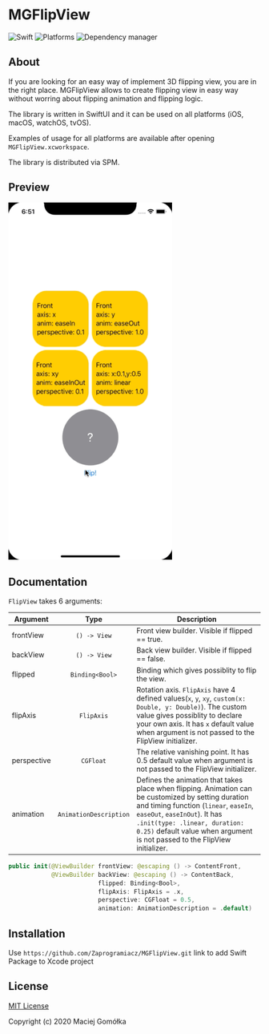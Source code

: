 # MGFlipView

![Swift](https://img.shields.io/badge/Swift-5.3-orange)
![Platforms](https://img.shields.io/badge/Platform-iOS%20%7C%20macOS%20%7C%20watchOS%20%7C%20tvOS-blue)
![Dependency manager](https://img.shields.io/badge/Dependency%20manager-SPM-green)

## About

If you are looking for an easy way of implement 3D flipping view, you are in the right place. MGFlipView allows to create flipping view in easy way without worring about flipping animation and flipping logic. 

The library is written in SwiftUI and it can be used on all platforms (iOS, macOS, watchOS, tvOS). 

Examples of usage for all platforms are available after opening `MGFlipView.xcworkspace`.

The library is distributed via SPM.

## Preview

![Preview](Examples/flip_view_example.gif)

## Documentation

`FlipView` takes 6 arguments:

| Argument  | Type                   | Description  |
| --------- |:----------------------:| ------------ |
| frontView | `() -> View`           | Front view builder. Visible if flipped == true. |
| backView  | `() -> View`           | Back view builder. Visible if flipped == false. |
| flipped   | `Binding<Bool>`        | Binding which gives possiblity to flip the view. |
| flipAxis  | `FlipAxis`             | Rotation axis. `FlipAxis` have 4 defined values(`x`, `y`, `xy`, `custom(x: Double, y: Double)`). The custom value gives possiblity to declare your own axis. It has `x` default value when argument is not passed to the FlipView initializer. |
| perspective | `CGFloat` | The relative vanishing point. It has 0.5 default value when argument is not passed to the FlipView initializer. |
| animation | `AnimationDescription` | Defines the animation that takes place when flipping. Animation can be customized by setting duration and timing function (`linear`, `easeIn`, `easeOut`, `easeInOut`). It has `.init(type: .linear, duration: 0.25)` default value when argument is not passed to the FlipView initializer. |

```swift
public init(@ViewBuilder frontView: @escaping () -> ContentFront,
            @ViewBuilder backView: @escaping () -> ContentBack,
                         flipped: Binding<Bool>,
                         flipAxis: FlipAxis = .x,
                         perspective: CGFloat = 0.5,
                         animation: AnimationDescription = .default)
```

## Installation

Use `https://github.com/Zaprogramiacz/MGFlipView.git` link to add Swift Package to Xcode project

## License

[MIT License](LICENSE)

Copyright (c) 2020 Maciej Gomółka
